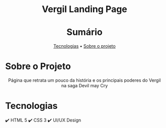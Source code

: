 <h1 align="center"> Vergil Landing Page</h1>


<h1 align="center"> Sumário</h1>

<!--ts-->
<p align="center">
 <a href="#tecnologias">Tecnologias</a> •  
 <a href="#sobre o projeto">Sobre o projeto</a>
</p>
<!--te-->
 
 # Sobre o Projeto 

<p align="center"> Página que retrata um pouco da história e os principais poderes do Vergil na saga Devil may Cry</p>


# Tecnologias
✔️ HTML 5
✔️ CSS 3
✔️ UI/UX Design

